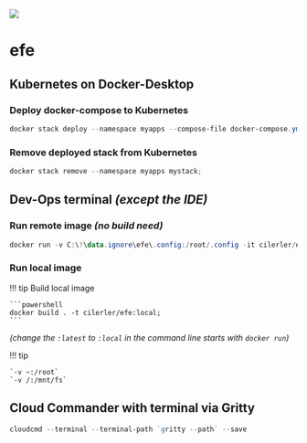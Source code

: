 [![](http://dockeri.co/image/cilerler/efe)](https://hub.docker.com/r/cilerler/efe)

<!-- ![shields.io](https://img.shields.io/badge/docker-cilerler%2Fefe-blue.svg?logo=docker) -->

# efe

## Kubernetes on Docker-Desktop

### Deploy docker-compose to Kubernetes

```powershell
docker stack deploy --namespace myapps --compose-file docker-compose.yml mystack;

```

### Remove deployed stack from Kubernetes

```powershell
docker stack remove --namespace myapps mystack;
```

## Dev-Ops terminal *(except the IDE)*

### Run remote image *(no build need)*

```powershell
docker run -v C:\!\data.ignore\efe\.config:/root/.config -it cilerler/efe:latest pwsh;
```

### Run local image

!!! tip Build local image

    ```powershell
    docker build . -t cilerler/efe:local;
    ```

*(change the `:latest` to `:local` in the command line starts with `docker run`)*


!!! tip

    `-v ~:/root`  
    `-v /:/mnt/fs`


## Cloud Commander with terminal via Gritty

```powershell
cloudcmd --terminal --terminal-path `gritty --path` --save
```